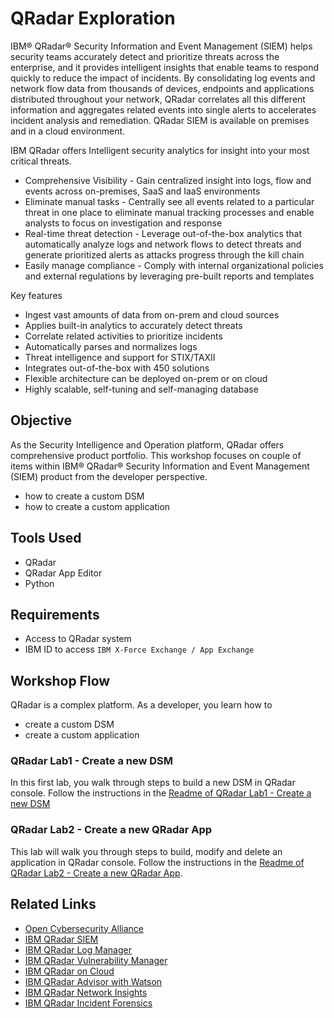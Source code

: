 # QRadar Exploration

IBM® QRadar® Security Information and Event Management (SIEM) helps security teams accurately detect and prioritize threats across the enterprise, and it provides intelligent insights that enable teams to respond quickly to reduce the impact of incidents. By consolidating log events and network flow data from thousands of devices, endpoints and applications distributed throughout your network, QRadar correlates all this different information and aggregates related events into single alerts to accelerates incident analysis and remediation.  QRadar SIEM is available on premises and in a cloud environment.

IBM QRadar offers Intelligent security analytics for insight into your most critical threats. 
- Comprehensive Visibility - Gain centralized insight into logs, flow and events across on-premises, SaaS and IaaS environments
- Eliminate manual tasks - Centrally see all events related to a particular threat in one place to eliminate manual tracking processes and enable analysts to focus on investigation and response
- Real-time threat detection - Leverage out-of-the-box analytics that automatically analyze logs and network flows to detect threats and generate prioritized alerts as attacks progress through the kill chain
- Easily manage compliance - Comply with internal organizational policies and external regulations by leveraging pre-built reports and templates

Key features
- Ingest vast amounts of data from on-prem and cloud sources
- Applies built-in analytics to accurately detect threats
- Correlate related activities to prioritize incidents
- Automatically parses and normalizes logs
- Threat intelligence and support for STIX/TAXII
- Integrates out-of-the-box with 450 solutions
- Flexible architecture can be deployed on-prem or on cloud
- Highly scalable, self-tuning and self-managing database


## Objective

As the Security Intelligence and Operation platform, QRadar offers comprehensive product portfolio. This workshop focuses on couple of items within IBM® QRadar® Security Information and Event Management (SIEM) product from the developer perspective.

- how to create a custom DSM
- how to create a custom application


## Tools Used

- QRadar
- QRadar App Editor
- Python


## Requirements

- Access to QRadar system
- IBM ID to access `IBM X-Force Exchange / App Exchange`


## Workshop Flow

QRadar is a complex platform. As a developer, you learn how to
- create a custom DSM
- create a custom application 


### QRadar Lab1 - Create a new DSM

In this first lab, you walk through steps to build a new DSM in QRadar console. Follow the instructions in the [Readme of QRadar Lab1 - Create a new DSM](README-dsm.md)


### QRadar Lab2 - Create a new QRadar App

This lab will walk you through steps to build, modify and delete an application in QRadar console. Follow the instructions in the [Readme of QRadar Lab2 - Create a new QRadar App](README-app-editor.md).


## Related Links

- [Open Cybersecurity Alliance](https://opencybersecurityalliance.org/)
- [IBM QRadar SIEM](https://www.ibm.com/products/qradar-siem)
- [IBM QRadar Log Manager](https://www.ibm.com/products/qradar-log-manager)
- [IBM QRadar Vulnerability Manager](https://www.ibm.com/products/ibm-qradar-vulnerability-manager)
- [IBM QRadar on Cloud](https://www.ibm.com/products/hosted-security-intelligence)
- [IBM QRadar Advisor with Watson](https://www.ibm.com/products/cognitive-security-analytics)
- [IBM QRadar Network Insights](https://www.ibm.com/products/real-time-threat-identification)
- [IBM QRadar Incident Forensics](https://www.ibm.com/products/ibm-qradar-incident-forensics)


